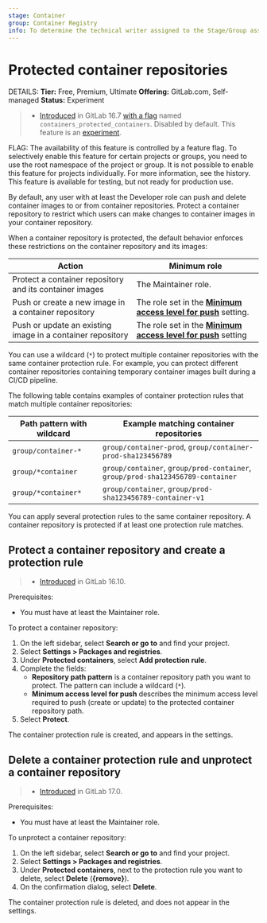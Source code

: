 ```yaml
---
stage: Container
group: Container Registry
info: To determine the technical writer assigned to the Stage/Group associated with this page, see https://handbook.gitlab.com/handbook/product/ux/technical-writing/#assignments
---
```


# Protected container repositories

DETAILS:
**Tier:** Free, Premium, Ultimate
**Offering:** GitLab.com, Self-managed
**Status:** Experiment

> - [Introduced](https://gitlab.com/gitlab-org/gitlab/-/issues/463669) in GitLab 16.7 [with a flag](../../../administration/feature_flags.md) named `containers_protected_containers`. Disabled by default. This feature is an [experiment](../../../policy/development_stages_support.md).

FLAG:
The availability of this feature is controlled by a feature flag.
To selectively enable this feature for certain projects or groups, you need to use the root namespace of the project or group.
It is not possible to enable this feature for projects individually.
For more information, see the history.
This feature is available for testing, but not ready for production use.

By default, any user with at least the Developer role can push and delete
container images to or from container repositories. Protect a container repository to restrict
which users can make changes to container images in your container repository.

When a container repository is protected, the default behavior enforces these restrictions on the container repository and its images:

| Action                                                     | Minimum role         |
|------------------------------------------------------------|----------------------|
| Protect a container repository and its container images    | The Maintainer role. |
| Push or create a new image in a container repository       | The role set in the [**Minimum access level for push**](#protect-a-container-repository-and-create-a-protection-rule) setting.   |
| Push or update an existing image in a container repository | The role set in the [**Minimum access level for push**](#protect-a-container-repository-and-create-a-protection-rule) setting    |

You can use a wildcard (`*`) to protect multiple container repositories with the same container protection rule.
For example, you can protect different container repositories containing temporary container images built during a CI/CD pipeline.

The following table contains examples of container protection rules that match multiple container repositories:

| Path pattern with wildcard | Example matching container repositories |
|----------------------------|-----------------------------------------|
| `group/container-*`        | `group/container-prod`, `group/container-prod-sha123456789` |
| `group/*container`         | `group/container`, `group/prod-container`, `group/prod-sha123456789-container` |
| `group/*container*`        | `group/container`, `group/prod-sha123456789-container-v1` |

You can apply several protection rules to the same container repository.
A container repository is protected if at least one protection rule matches.

## Protect a container repository and create a protection rule

> - [Introduced](https://gitlab.com/gitlab-org/gitlab/-/merge_requests/146523) in GitLab 16.10.

Prerequisites:

- You must have at least the Maintainer role.

To protect a container repository:

1. On the left sidebar, select **Search or go to** and find your project.
1. Select **Settings > Packages and registries**.
1. Under **Protected containers**, select **Add protection rule**.
1. Complete the fields:
   - **Repository path pattern** is a container repository path you want to protect.
     The pattern can include a wildcard (`*`).
   - **Minimum access level for push** describes the minimum access level required
     to push (create or update) to the protected container repository path.
1. Select **Protect**.

The container protection rule is created, and appears in the settings.

## Delete a container protection rule and unprotect a container repository

> - [Introduced](https://gitlab.com/gitlab-org/gitlab/-/merge_requests/146622) in GitLab 17.0.

Prerequisites:

- You must have at least the Maintainer role.

To unprotect a container repository:

1. On the left sidebar, select **Search or go to** and find your project.
1. Select **Settings > Packages and registries**.
1. Under **Protected containers**, next to the protection rule you want to delete, select **Delete** (**{remove}**).
1. On the confirmation dialog, select **Delete**.

The container protection rule is deleted, and does not appear in the settings.
